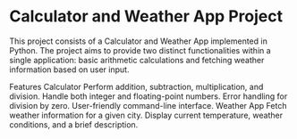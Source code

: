 # Calculator and Weather App Project
This project consists of a Calculator and Weather App implemented in Python. The project aims to provide two distinct functionalities within a single application: basic arithmetic calculations and fetching weather information based on user input.

Features
Calculator
Perform addition, subtraction, multiplication, and division.
Handle both integer and floating-point numbers.
Error handling for division by zero.
User-friendly command-line interface.
Weather App
Fetch weather information for a given city.
Display current temperature, weather conditions, and a brief description.
